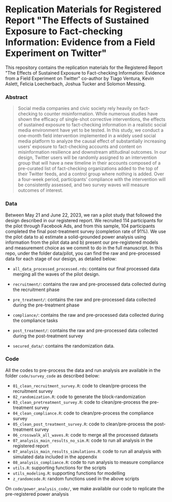 # Replication Materials for Registered Report "The Effects of Sustained Exposure to Fact-checking Information: Evidence from a Field Experiment on Twitter"

This repository contains the replication materials for the Registered Report "The Effects of Sustained Exposure to Fact-checking Information: Evidence from a Field Experiment on Twitter" co-author by Tiago Ventura, Kevin Aslett, Felicia Loecherbach, Joshua Tucker and Solomon Messing. 

### Abstract

>Social media companies and civic society rely heavily on fact-checking to counter misinformation. While numerous studies have shown the efficacy of single-shot corrective interventions, the effects of sustained exposure to fact-checking information in a realistic social media environment have yet to be tested. In this study, we conduct a one-month field intervention implemented in a widely used social media platform to analyze the causal effect of substantially increasing users’ exposure to fact-checking accounts and content on misinformation resilience and downstream attitudinal outcomes. In our design, Twitter users will be randomly assigned to an intervention group that will have a new timeline in their accounts composed of a pre-curated list of fact-checking organizations added to the top of their Twitter feeds, and a control group where nothing is added. Over a four-week period, participants’ compliance with the intervention will be consistently assessed, and two survey waves will measure outcomes of interest. 

### Data

Between May 21 and June 22, 2023, we ran a pilot study that followed the design described in our registered report. We recruited 114 participants for the pilot through Facebook Ads, and from this sample, 104 participants completed the final post-treatment survey (completion rate of 91\%).  We use the pilot data to a) estimate a solid-grounded power analysis using information from the pilot data and b) present our pre-registered models and measurement choice as we commit to do in the full manuscript. In this repo, under the folder data/pilot, you can find the raw and pre-processed data for each stage of our design, as detailed below:

- `all_data_processed_processed.rds`: contains our final processed data merging all the waves of the pilot design. 
- `recruitment/`: contains the raw and pre-processed data collected during the recruitment phase

- `pre_treatment/`: contains the raw and pre-processed data collected during the pre-treatment phase

-  `compliance/`: contains the raw and pre-processed data collected during the compliance tasks

-  `post_treatment/`: contains the raw and pre-processed data collected during the post-treatment survey

- `secured_data/`: contains the randomization data. 


### Code

All the codes to pre-process the data and run analysis are available in the folder `code/survey_code` as described below:

- `01_clean_recruitment_survey.R`: code to clean/pre-process the recruitment survey          
- `02_randomization.R`: code to generate the block-randomization                    
- `03_clean_pretreatment_survey.R`: code to clean/pre-process the pre-treatment survey          
- `04_clean_compliance.R`: code to clean/pre-process the compliance survey 
- `05_clean_post_treatment_survey.R`: code to clean/pre-process the post-treatment survey 
- `06_crosswalk_all_waves.R`: code to merge all the processed datasets
- `07_analysis_main_results_no_sim.R`: code to run all analysis in the registered report
- `07_analysis_main_results_simulations.R`: code to run all analysis with simulated data included in the appendix
- `08_analysis_compliance.R`: code to run analysis to measure compliance
- `utils.R`: supporting functions for the scripts
- `utils_modeling.R`: supporting functions for modelling
- `z_randomcode.R`: random functions used in the above scripts

On `code/power_analysis_code/`, we make available our code to replicate the pre-registered power analysis
